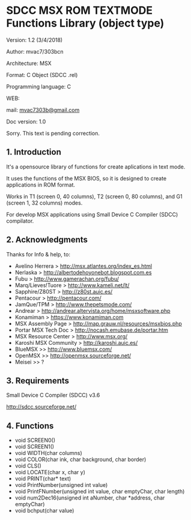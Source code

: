 # SDCC MSX ROM TEXTMODE Functions Library (object type)

Version: 1.2 (3/4/2018)

Author: mvac7/303bcn

Architecture: MSX

Format: C Object (SDCC .rel)

Programming language: C

WEB:
 
mail: mvac7303b@gmail.com

Doc version: 1.0



Sorry. This text is pending correction.



## 1. Introduction

It's a opensource library of functions for create aplications in text mode.

It uses the functions of the MSX BIOS, so it is designed to create applications 
in ROM format.
  
Works in T1 (screen 0, 40 columns), T2 (screen 0, 80 columns), and G1 (screen 1, 
32 columns) modes.

For develop MSX applications using Small Device C Compiler (SDCC) compilator.



## 2. Acknowledgments
  
Thanks for Info & help, to:

* Avelino Herrera > http://msx.atlantes.org/index_es.html
* Nerlaska > http://albertodehoyonebot.blogspot.com.es
* Fubu > http://www.gamerachan.org/fubu/
* Marq/Lieves!Tuore > http://www.kameli.net/lt/
* Sapphire/Z80ST > http://z80st.auic.es/
* Pentacour > http://pentacour.com/
* JamQue/TPM > http://www.thepetsmode.com/
* Andrear > http://andrear.altervista.org/home/msxsoftware.php
* Konamiman > https://www.konamiman.com
* MSX Assembly Page > http://map.grauw.nl/resources/msxbios.php
* Portar MSX Tech Doc > http://nocash.emubase.de/portar.htm
* MSX Resource Center > http://www.msx.org/
* Karoshi MSX Community > http://karoshi.auic.es/
* BlueMSX >> http://www.bluemsx.com/
* OpenMSX >> http://openmsx.sourceforge.net/
* Meisei  >> ?



## 3. Requirements

Small Device C Compiler (SDCC) v3.6  

http://sdcc.sourceforge.net/



## 4. Functions

* void SCREEN0()
* void SCREEN1()
* void WIDTH(char columns)
* void COLOR(char ink, char background, char border)
* void CLS()
* void LOCATE(char x, char y)
* void PRINT(char* text)
* void PrintNumber(unsigned int value)
* void PrintFNumber(unsigned int value, char emptyChar, char length)
* void num2Dec16(unsigned int aNumber, char *address, char emptyChar)
* void bchput(char value)
